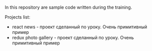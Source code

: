 In this repository are sample code written during the training.

Projects list:
* react news - проект сделанный по уроку. Очень примитивный пример
* redux photo gallery - проект сделанный по уроку. Очень примитивный пример